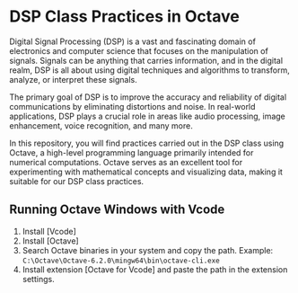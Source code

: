 # DSP Class Practices in Octave

Digital Signal Processing (DSP) is a vast and fascinating domain of
electronics and computer science that focuses on the manipulation of
signals. Signals can be anything that carries information, and in the
digital realm, DSP is all about using digital techniques and algorithms
to transform, analyze, or interpret these signals.

The primary goal of DSP is to improve the accuracy and reliability of
digital communications by eliminating distortions and noise. In real-world
applications, DSP plays a crucial role in areas like audio processing,
image enhancement, voice recognition, and many more.

In this repository, you will find practices carried out in the DSP class
using Octave, a high-level programming language primarily intended for
numerical computations. Octave serves as an excellent tool for
experimenting with mathematical concepts and visualizing data,
making it suitable for our DSP class practices.

## Running Octave Windows with Vcode

1. Install [Vcode]
2. Install [Octave]
3. Search Octave binaries in your system and copy the path. Example:
   `C:\Octave\Octave-6.2.0\mingw64\bin\octave-cli.exe`
4. Install extension [Octave for Vcode] and paste the path in the
   extension settings.
